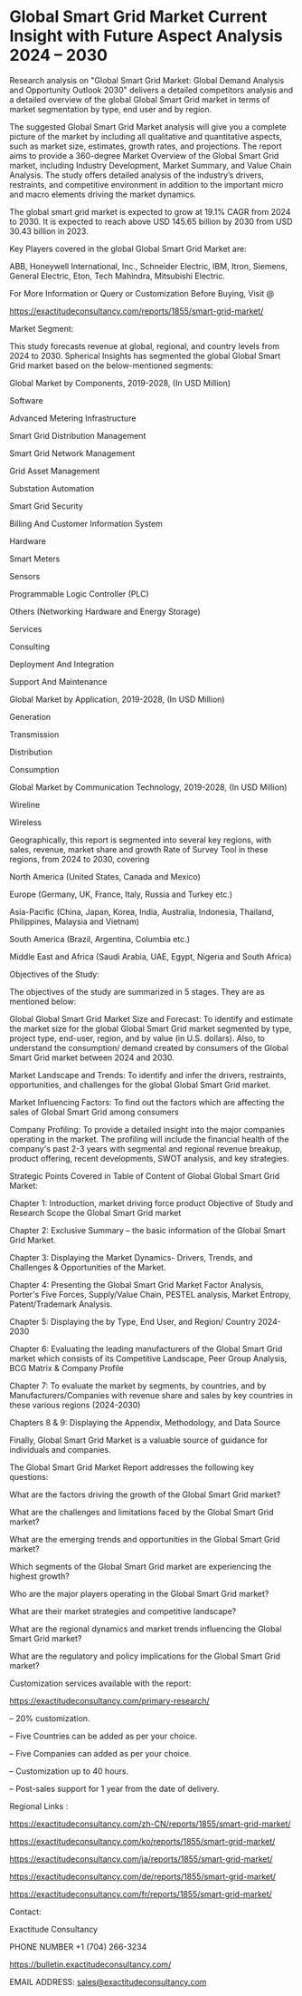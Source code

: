 # Global Smart Grid Market Current Insight with Future Aspect Analysis 2024 – 2030

Research analysis on "Global Smart Grid Market: Global Demand Analysis and Opportunity Outlook 2030" delivers a detailed competitors analysis and a detailed overview of the global Global Smart Grid market in terms of market segmentation by type, end user and by region.

The suggested Global Smart Grid Market analysis will give you a complete picture of the market by including all qualitative and quantitative aspects, such as market size, estimates, growth rates, and projections. The report aims to provide a 360-degree Market Overview of the Global Smart Grid market, including Industry Development, Market Summary, and Value Chain Analysis. The study offers detailed analysis of the industry’s drivers, restraints, and competitive environment in addition to the important micro and macro elements driving the market dynamics.

The global smart grid market is expected to grow at 19.1% CAGR from 2024 to 2030. It is expected to reach above USD 145.65 billion by 2030 from USD 30.43 billion in 2023.

Key Players covered in the global Global Smart Grid Market are:

ABB, Honeywell International, Inc., Schneider Electric, IBM, Itron, Siemens, General Electric, Eton, Tech Mahindra, Mitsubishi Electric.

For More Information or Query or Customization Before Buying, Visit @

https://exactitudeconsultancy.com/reports/1855/smart-grid-market/

Market Segment:

This study forecasts revenue at global, regional, and country levels from 2024 to 2030. Spherical Insights has segmented the global Global Smart Grid market based on the below-mentioned segments:

Global Market by Components, 2019-2028, (In USD Million)

Software

Advanced Metering Infrastructure

Smart Grid Distribution Management

Smart Grid Network Management

Grid Asset Management

Substation Automation

Smart Grid Security

Billing And Customer Information System

Hardware

Smart Meters

Sensors

Programmable Logic Controller (PLC)

Others (Networking Hardware and Energy Storage)

Services

Consulting

Deployment And Integration

Support And Maintenance

Global Market by Application, 2019-2028, (In USD Million)

Generation

Transmission

Distribution

Consumption

Global Market by Communication Technology, 2019-2028, (In USD Million)

Wireline

Wireless

Geographically, this report is segmented into several key regions, with sales, revenue, market share and growth Rate of Survey Tool in these regions, from 2024 to 2030, covering

North America (United States, Canada and Mexico)

Europe (Germany, UK, France, Italy, Russia and Turkey etc.)

Asia-Pacific (China, Japan, Korea, India, Australia, Indonesia, Thailand, Philippines, Malaysia and Vietnam)

South America (Brazil, Argentina, Columbia etc.)

Middle East and Africa (Saudi Arabia, UAE, Egypt, Nigeria and South Africa)

Objectives of the Study:

The objectives of the study are summarized in 5 stages. They are as mentioned below:

Global Global Smart Grid Market Size and Forecast: To identify and estimate the market size for the global Global Smart Grid market segmented by type, project type, end-user, region, and by value (in U.S. dollars). Also, to understand the consumption/ demand created by consumers of the Global Smart Grid market between 2024 and 2030.

Market Landscape and Trends: To identify and infer the drivers, restraints, opportunities, and challenges for the global Global Smart Grid market.

Market Influencing Factors: To find out the factors which are affecting the sales of Global Smart Grid among consumers

Company Profiling: To provide a detailed insight into the major companies operating in the market. The profiling will include the financial health of the company's past 2-3 years with segmental and regional revenue breakup, product offering, recent developments, SWOT analysis, and key strategies.

Strategic Points Covered in Table of Content of Global Global Smart Grid Market:

Chapter 1: Introduction, market driving force product Objective of Study and Research Scope the Global Smart Grid market

Chapter 2: Exclusive Summary – the basic information of the Global Smart Grid Market.

Chapter 3: Displaying the Market Dynamics- Drivers, Trends, and Challenges & Opportunities of the Market.

Chapter 4: Presenting the Global Smart Grid Market Factor Analysis, Porter's Five Forces, Supply/Value Chain, PESTEL analysis, Market Entropy, Patent/Trademark Analysis.

Chapter 5: Displaying the by Type, End User, and Region/ Country 2024-2030

Chapter 6: Evaluating the leading manufacturers of the Global Smart Grid market which consists of its Competitive Landscape, Peer Group Analysis, BCG Matrix & Company Profile

Chapter 7: To evaluate the market by segments, by countries, and by Manufacturers/Companies with revenue share and sales by key countries in these various regions (2024-2030)

Chapters 8 & 9: Displaying the Appendix, Methodology, and Data Source

Finally, Global Smart Grid Market is a valuable source of guidance for individuals and companies.

The Global Smart Grid Market Report addresses the following key questions:

What are the factors driving the growth of the Global Smart Grid market?

What are the challenges and limitations faced by the Global Smart Grid market?

What are the emerging trends and opportunities in the Global Smart Grid market?

Which segments of the Global Smart Grid market are experiencing the highest growth?

Who are the major players operating in the Global Smart Grid market?

What are their market strategies and competitive landscape?

What are the regional dynamics and market trends influencing the Global Smart Grid market?

What are the regulatory and policy implications for the Global Smart Grid market?

Customization services available with the report:

https://exactitudeconsultancy.com/primary-research/

– 20% customization.

– Five Countries can be added as per your choice.

– Five Companies can added as per your choice.

– Customization up to 40 hours.

– Post-sales support for 1 year from the date of delivery.

Regional Links :

https://exactitudeconsultancy.com/zh-CN/reports/1855/smart-grid-market/

https://exactitudeconsultancy.com/ko/reports/1855/smart-grid-market/

https://exactitudeconsultancy.com/ja/reports/1855/smart-grid-market/

https://exactitudeconsultancy.com/de/reports/1855/smart-grid-market/

https://exactitudeconsultancy.com/fr/reports/1855/smart-grid-market/

Contact:

Exactitude Consultancy

PHONE NUMBER +1 (704) 266-3234

https://bulletin.exactitudeconsultancy.com/

EMAIL ADDRESS: sales@exactitudeconsultancy.com

